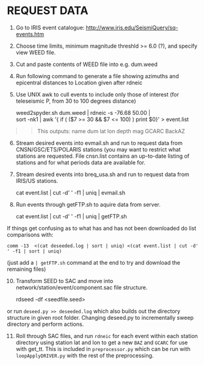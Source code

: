 # REQUEST DATA

1. Go to IRIS event catalogue: http://www.iris.edu/SeismiQuery/sq-events.htm
2. Choose time limits,  minimum magnitude threshld >= 6.0 (?), and specify view  WEED file.
3. Cut and paste contents of WEED file into e.g. dum.weed
4. Run following command to generate a file showing azimuths and epicentral distances to Location given after rdneic
5. Use UNIX awk to cull events to include only those of interest (for teleseismic P, from 30 to 100 degrees distance)
    
    weed2spyder.sh dum.weed | rdneic -s -76.68 50.00 | \
	sort -nk1 | awk '{ if ( ($7 >= 30 && $7 <= 100) ) print $0}' > event.list

>> This outputs: name dum lat lon depth mag GCARC BackAZ

6. Stream desired events into evmail.sh and run to request data from CNSN/GSC/ETS/POLARIS stations (you may 
want to restrict what stations are requested. File cnsn.list contains an up-to-date listing of stations and 
for what periods data are available for.
7. Stream desired events into breq_usa.sh and run to request data from IRIS/US stations.

    cat event.list | cut -d' ' -f1 | uniq | evmail.sh

8. Run events through getFTP.sh to aquire data from server.
 
    cat event.list | cut -d' ' -f1 | uniq | getFTP.sh	

	
If things get confusing as to what has and has not been downloaded do list comparisons with:

	comm -13  <(cat deseeded.log | sort | uniq) <(cat event.list | cut -d' ' -f1 | sort | uniq)  

(just add a `| getFTP.sh` command at the end to try and download the remaining files)

10. Transform SEED to SAC and move into network/station/event/component.sac file structure. 
   
    rdseed -df <seedfile.seed>

or run `deseed.py >> deseeded.log` which also builds out the directory structure in given root folder.
Changing deseed.py to incrementally sweep directory and perform actions.

11. Roll through SAC files, and run `rdneic` for each event within each station directory using station lat and lon to get a new `BAZ` and `GCARC` for use with get_tt.  This is included in `preprocessor.py` which can be run with `loopApplyDRIVER.py` with the rest of the preprocessing.
